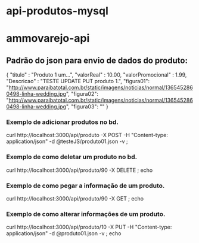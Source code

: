 # api-produtos-mysql
# ammovarejo-api

## Padrão do json para envio de dados do produto:
{
"titulo" : "Produto 1 um...",
"valorReal" : 10.00,
"valorPromocional" : 1.99,
"Descricao" : "TESTE UPDATE PUT produto 1.",
"figura01": "http://www.paraibatotal.com.br/static/imagens/noticias/normal/1365452860498-linha-wedding.jpg",
"figura02": "http://www.paraibatotal.com.br/static/imagens/noticias/normal/1365452860498-linha-wedding.jpg",
"figura03": ""
}

### Exemplo de adicionar produtos no bd.
curl http://localhost:3000/api/produto -X POST -H "Content-type: application/json" -d @testeJS/produto01.json -v ;

### Exemplo de como deletar um produto no bd.
curl http://localhost:3000/api/produto/90 -X DELETE ; echo

### Exemplo de como pegar a informação de um produto.
curl http://localhost:3000/api/produto/90 -X GET ; echo

### Exemplo de como alterar informações de um produto.
curl http://localhost:3000/api/produto/10 -X PUT -H "Content-type: application/json"  -d @produto01.json -v ; echo
